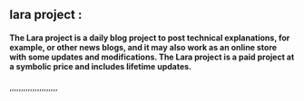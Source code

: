 ## lara project :
#### The Lara project is a daily blog project to post technical explanations, for example, or other news blogs, and it may also work as an online store with some updates and modifications. The Lara project is a paid project at a symbolic price and includes lifetime updates.
,,,,,,,,,,,,,,,,,,,,,